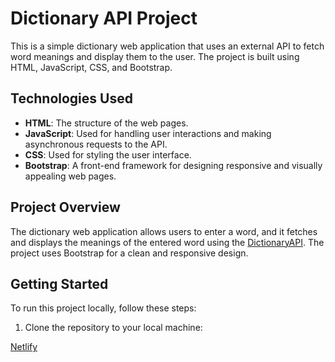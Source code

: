 # Dictionary API Project

This is a simple dictionary web application that uses an external API to fetch word meanings and display them to the user. The project is built using HTML, JavaScript, CSS, and Bootstrap.

## Technologies Used

- **HTML**: The structure of the web pages.
- **JavaScript**: Used for handling user interactions and making asynchronous requests to the API.
- **CSS**: Used for styling the user interface.
- **Bootstrap**: A front-end framework for designing responsive and visually appealing web pages.

## Project Overview

The dictionary web application allows users to enter a word, and it fetches and displays the meanings of the entered word using the [DictionaryAPI](https://dictionaryapi.dev/). The project uses Bootstrap for a clean and responsive design.

## Getting Started

To run this project locally, follow these steps:

1. Clone the repository to your local machine:

[Netlify](https://grpdictionary.netlify.app/)   
